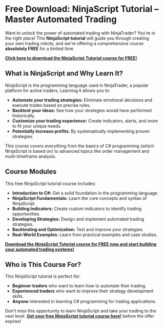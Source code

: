 # Free Download: NinjaScript Tutorial – Master Automated Trading

Want to unlock the power of automated trading with NinjaTrader? You're in the right place! This **NinjaScript tutorial** will guide you through creating your own trading robots, and we're offering a comprehensive course **absolutely FREE** for a limited time.

[**Click here to download the NinjaScript Tutorial course for FREE!**](https://udemywork.com/ninjascript-tutorial)

## What is NinjaScript and Why Learn It?

NinjaScript is the programming language used in NinjaTrader, a popular platform for active traders. Learning it allows you to:

*   **Automate your trading strategies:** Eliminate emotional decisions and execute trades based on precise rules.
*   **Backtest your ideas:** See how your strategies would have performed historically.
*   **Customize your trading experience:** Create indicators, alerts, and more to fit your unique needs.
*   **Potentially increase profits:** By systematically implementing proven strategies.

This course covers everything from the basics of C# programming (which NinjaScript is based on) to advanced topics like order management and multi-timeframe analysis.

## Course Modules

This free NinjaScript tutorial course includes:

*   **Introduction to C#:** Get a solid foundation in the programming language.
*   **NinjaScript Fundamentals:** Learn the core concepts and syntax of NinjaScript.
*   **Building Indicators:** Create custom indicators to identify trading opportunities.
*   **Developing Strategies:** Design and implement automated trading strategies.
*   **Backtesting and Optimization:** Test and improve your strategies.
*   **Real-World Examples:** Learn from practical examples and case studies.

[**Download the NinjaScript Tutorial course for FREE now and start building your automated trading systems!**](https://udemywork.com/ninjascript-tutorial)

## Who is This Course For?

This NinjaScript tutorial is perfect for:

*   **Beginner traders** who want to learn how to automate their trading.
*   **Experienced traders** who want to improve their strategy development skills.
*   **Anyone** interested in learning C# programming for trading applications.

Don't miss this opportunity to learn NinjaScript and take your trading to the next level. **[Get your free NinjaScript tutorial course here!](https://udemywork.com/ninjascript-tutorial)** before the offer expires!

